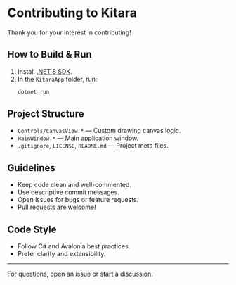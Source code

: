 # Contributing to Kitara

Thank you for your interest in contributing!

## How to Build & Run

1. Install [.NET 8 SDK](https://dotnet.microsoft.com/download).
2. In the `KitaraApp` folder, run:
   ```sh
   dotnet run
   ```

## Project Structure
- `Controls/CanvasView.*` — Custom drawing canvas logic.
- `MainWindow.*` — Main application window.
- `.gitignore`, `LICENSE`, `README.md` — Project meta files.

## Guidelines
- Keep code clean and well-commented.
- Use descriptive commit messages.
- Open issues for bugs or feature requests.
- Pull requests are welcome!

## Code Style
- Follow C# and Avalonia best practices.
- Prefer clarity and extensibility.

---

For questions, open an issue or start a discussion.
